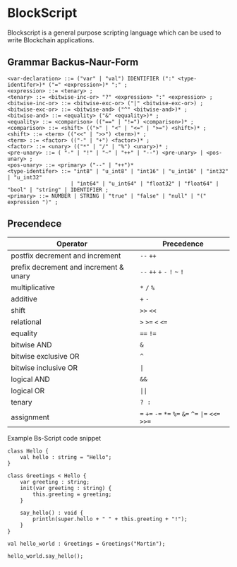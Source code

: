 # BlockScript

Blockscript is a general purpose scripting language which can be used to write Blockchain applications.

## Grammar Backus-Naur-Form

```
<var-declaration> ::= ("var" | "val") IDENTIFIER (":" <type-identifer>)* ("=" <expression>)* ";" ;
<expression> ::= <tenary> ;
<tenary> ::= <bitwise-inc-or> "?" <expression> ":" <expression> ;
<bitwise-inc-or> ::= <bitwise-exc-or> ("|" <bitwise-exc-or>) ;
<bitwise-exc-or> ::= <bitwise-and> ("^" <bitwise-and>)* ;
<bitwise-and> ::= <equality> ("&" <equality>)* ;
<equality> ::= <comparison> (("==" | "!=") <comparison>)* ;
<comparison> ::= <shift> ((">" | "<" | "<=" | ">=") <shift>)* ;
<shift> ::= <term> (("<<" | ">>") <term>)* ;
<term> ::= <factor> (("-" | "+") <factor>)* ;
<factor> ::= <unary> (("*" | "/" | "%") <unary>)* ;
<pre-unary> ::= ( "-" | "!" | "~" | "++" | "--") <pre-unary> | <pos-unary> ;
<pos-unary> ::= <primary> ("--" | "++")*
<type-identifer> ::= "int8" | "u_int8" | "int16" | "u_int16" | "int32" | "u_int32" 
                    | "int64" | "u_int64" | "float32" | "float64" | "bool" | "string" | IDENTIFIER ;
<primary> ::= NUMBER | STRING | "true" | "false" | "null" | "(" expression ")" ;
```

## Precendece 
| Operator                               | Precedence                                          |
| -------------------------------------- | --------------------------------------------------- |
| postfix decrement and increment        | `--` `++`                                           |
| prefix decrement and increment & unary | `--` `++` `+` `-` `!` `~` `!`                       |
| multiplicative                         | `*` `/` `%`                                         |
| additive                               | `+` `-`                                             |
| shift                                  | `>>` `<<`                                           |
| relational                             | `>` `>=` `<` `<=`                                   |
| equality                               | `==` `!=`                                           |
| bitwise AND                            | `&`                                                 |
| bitwise exclusive OR                   | `^`                                                 |
| bitwise inclusive OR                   | `\|`                                                |
| logical AND                            | `&&`                                                |
| logical OR                             | `\|\|`                                              |
| tenary                                 | `? :`                                               |
| assignment                             | `=` `+=` `-=` `*=` `%=` `&=` `^=` `\|=` `<<=` `>>=` |


Example Bs-Script code snippet

```
class Hello {
    val hello : string = "Hello"; 
}

class Greetings < Hello {
    var greeting : string;
    init(var greeting : string) {
        this.greeting = greeting;
    }

    say_hello() : void {
        println(super.hello + " " + this.greeting + "!");
    }
}

val hello_world : Greetings = Greetings("Martin");

hello_world.say_hello();

```
